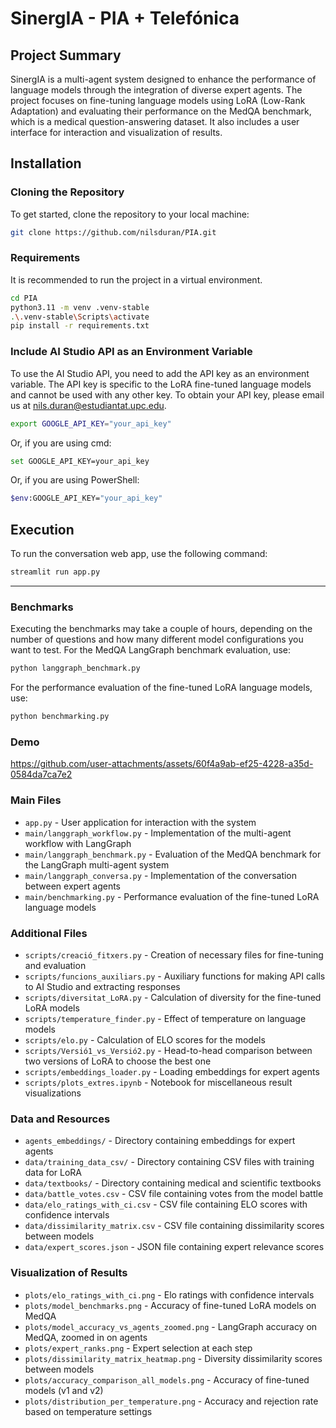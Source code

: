 # SinergIA - PIA + Telefónica

## Project Summary
SinergIA is a multi-agent system designed to enhance the performance of language models through the integration of diverse expert agents. The project focuses on fine-tuning language models using LoRA (Low-Rank Adaptation) and evaluating their performance on the MedQA benchmark, which is a medical question-answering dataset. It also includes a user interface for interaction and visualization of results.

## Installation
### Cloning the Repository
To get started, clone the repository to your local machine:
```bash
git clone https://github.com/nilsduran/PIA.git
```
### Requirements
It is recommended to run the project in a virtual environment. 
```bash
cd PIA
python3.11 -m venv .venv-stable
.\.venv-stable\Scripts\activate
pip install -r requirements.txt
```
### Include AI Studio API as an Environment Variable
To use the AI Studio API, you need to add the API key as an environment variable. The API key is specific to the LoRA fine-tuned language models and cannot be used with any other key. To obtain your API key, please email us at
<nils.duran@estudiantat.upc.edu>.
```bash
export GOOGLE_API_KEY="your_api_key"
```
Or, if you are using cmd:
```bash
set GOOGLE_API_KEY=your_api_key
```
Or, if you are using PowerShell:
```bash
$env:GOOGLE_API_KEY="your_api_key"
```

## Execution
To run the conversation web app, use the following command:
```bash
streamlit run app.py
```
---

### Benchmarks
Executing the benchmarks may take a couple of hours, depending on the number of questions and how many different model configurations you want to test.
For the MedQA LangGraph benchmark evaluation, use:
```bash
python langgraph_benchmark.py
```
For the performance evaluation of the fine-tuned LoRA language models, use:
```bash
python benchmarking.py
```

### Demo

https://github.com/user-attachments/assets/60f4a9ab-ef25-4228-a35d-0584da7ca7e2

### Main Files

- `app.py` - User application for interaction with the system
- `main/langgraph_workflow.py` - Implementation of the multi-agent workflow with LangGraph
- `main/langgraph_benchmark.py` - Evaluation of the MedQA benchmark for the LangGraph multi-agent system
- `main/langgraph_conversa.py` - Implementation of the conversation between expert agents
- `main/benchmarking.py` - Performance evaluation of the fine-tuned LoRA language models

### Additional Files

- `scripts/creació_fitxers.py` - Creation of necessary files for fine-tuning and evaluation
- `scripts/funcions_auxiliars.py` - Auxiliary functions for making API calls to AI Studio and extracting responses
- `scripts/diversitat_LoRA.py` - Calculation of diversity for the fine-tuned LoRA models
- `scripts/temperature_finder.py` - Effect of temperature on language models
- `scripts/elo.py` - Calculation of ELO scores for the models
- `scripts/Versió1_vs_Versió2.py` - Head-to-head comparison between two versions of LoRA to choose the best one
- `scripts/embeddings_loader.py` - Loading embeddings for expert agents
- `scripts/plots_extres.ipynb` - Notebook for miscellaneous result visualizations

### Data and Resources

- `agents_embeddings/` - Directory containing embeddings for expert agents
- `data/training_data_csv/` - Directory containing CSV files with training data for LoRA
- `data/textbooks/` - Directory containing medical and scientific textbooks
- `data/battle_votes.csv` - CSV file containing votes from the model battle
- `data/elo_ratings_with_ci.csv` - CSV file containing ELO scores with confidence intervals
- `data/dissimilarity_matrix.csv` - CSV file containing dissimilarity scores between models
- `data/expert_scores.json` - JSON file containing expert relevance scores

### Visualization of Results

- `plots/elo_ratings_with_ci.png` - Elo ratings with confidence intervals
- `plots/model_benchmarks.png` - Accuracy of fine-tuned LoRA models on MedQA
- `plots/model_accuracy_vs_agents_zoomed.png` - LangGraph accuracy on MedQA, zoomed in on agents
- `plots/expert_ranks.png` - Expert selection at each step
- `plots/dissimilarity_matrix_heatmap.png` - Diversity dissimilarity scores between models
- `plots/accuracy_comparison_all_models.png` - Accuracy of fine-tuned models (v1 and v2)
- `plots/distribution_per_temperature.png` - Accuracy and rejection rate based on temperature settings
